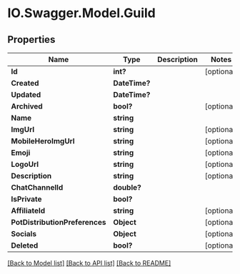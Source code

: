 # IO.Swagger.Model.Guild
## Properties

Name | Type | Description | Notes
------------ | ------------- | ------------- | -------------
**Id** | **int?** |  | [optional] 
**Created** | **DateTime?** |  | 
**Updated** | **DateTime?** |  | 
**Archived** | **bool?** |  | [optional] 
**Name** | **string** |  | 
**ImgUrl** | **string** |  | [optional] 
**MobileHeroImgUrl** | **string** |  | [optional] 
**Emoji** | **string** |  | [optional] 
**LogoUrl** | **string** |  | [optional] 
**Description** | **string** |  | [optional] 
**ChatChannelId** | **double?** |  | 
**IsPrivate** | **bool?** |  | 
**AffiliateId** | **string** |  | [optional] 
**PotDistributionPreferences** | **Object** |  | [optional] 
**Socials** | **Object** |  | [optional] 
**Deleted** | **bool?** |  | [optional] 

[[Back to Model list]](../README.md#documentation-for-models) [[Back to API list]](../README.md#documentation-for-api-endpoints) [[Back to README]](../README.md)

